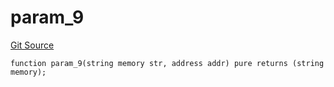 # param_9
[Git Source](https://github.com/metacontract/mc/blob/main/src/devkit/Flattened.sol)


```solidity
function param_9(string memory str, address addr) pure returns (string memory);
```

